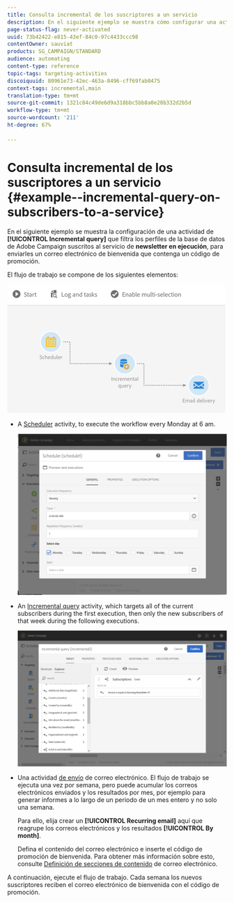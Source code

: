 ```yaml
---
title: Consulta incremental de los suscriptores a un servicio
description: En el siguiente ejemplo se muestra cómo configurar una actividad de Consulta incremental para filtrar los suscriptores a un servicio.
page-status-flag: never-activated
uuid: 73b42422-e815-43ef-84c0-97c4433ccc98
contentOwner: sauviat
products: SG_CAMPAIGN/STANDARD
audience: automating
content-type: reference
topic-tags: targeting-activities
discoiquuid: 80961e73-42ec-463a-8496-cff69fab0475
context-tags: incremental,main
translation-type: tm+mt
source-git-commit: 1321c84c49de6d9a318bbc5bb8a0e28b332d2b5d
workflow-type: tm+mt
source-wordcount: '211'
ht-degree: 67%

---
```



# Consulta incremental de los suscriptores a un servicio {#example--incremental-query-on-subscribers-to-a-service}

En el siguiente ejemplo se muestra la configuración de una actividad de **[!UICONTROL Incremental query]** que filtra los perfiles de la base de datos de Adobe Campaign suscritos al servicio de **newsletter en ejecución**, para enviarles un correo electrónico de bienvenida que contenga un código de promoción.

El flujo de trabajo se compone de los siguientes elementos:

![](assets/incremental_query_example1.png)

* A [Scheduler](../../automating/using/scheduler.md) activity, to execute the workflow every Monday at 6 am.

   ![](assets/incremental_query_example2.png)

* An [Incremental query](../../automating/using/incremental-query.md) activity, which targets all of the current subscribers during the first execution, then only the new subscribers of that week during the following executions.

   ![](assets/incremental_query_example3.png)

* Una actividad [de envío](../../automating/using/email-delivery.md) de correo electrónico. El flujo de trabajo se ejecuta una vez por semana, pero puede acumular los correos electrónicos enviados y los resultados por mes, por ejemplo para generar informes a lo largo de un periodo de un mes entero y no solo una semana.

   Para ello, elija crear un **[!UICONTROL Recurring email]** aquí que reagrupe los correos electrónicos y los resultados **[!UICONTROL By month]**.

   Defina el contenido del correo electrónico e inserte el código de promoción de bienvenida. Para obtener más información sobre esto, consulte [Definición de secciones de contenido](../../designing/using/personalization.md) de correo electrónico.

A continuación, ejecute el flujo de trabajo. Cada semana los nuevos suscriptores reciben el correo electrónico de bienvenida con el código de promoción.
